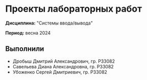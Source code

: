 # Проекты лабораторных работ

**Дисциплина:** "Системы ввода/вывода"

**Период:** весна 2024

## Выполнили

- Дробыш Дмитрий Александрович, гр. P33082
- Савельева Диана Александровна, гр. P33082
- Убоженко Сергей Дмитриевич, гр. P33082